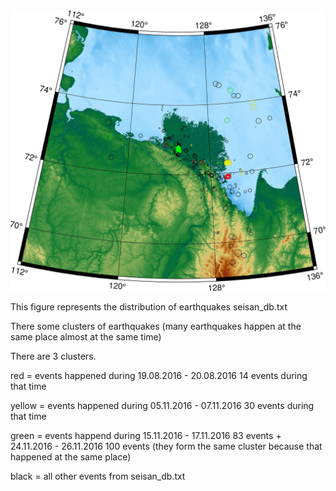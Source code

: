 <img src='https://github.com/thesashanextdoor/Laptev_Sea/blob/master/images/clusters.jpg'>

This figure represents the distribution of earthquakes seisan_db.txt

There some clusters of earthquakes (many earthquakes happen at the same place almost at the same time)

There are 3 clusters.

red = events happened during 19.08.2016 - 20.08.2016 14 events during that time 

yellow = events happened during 05.11.2016 - 07.11.2016   30 events during that time 

green = events happend during 15.11.2016 - 17.11.2016 83 events + 24.11.2016 - 26.11.2016  100 events (they form the same cluster because that happened at the same place)


black = all other events from seisan_db.txt
